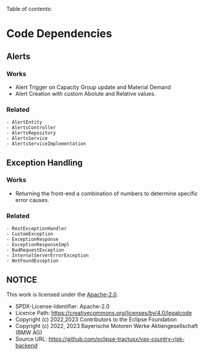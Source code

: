 Table of contents:

# Code Dependencies
## Alerts
### Works
- Alert Trigger on Capacity Group update and Material Demand
- Alert Creation with custom Abolute and Relative values.

### Related 
    - AlertEntity
    - AlertsController
    - AlertsRepository
    - AlertsService
    - AlertsServiceImplementation


## Exception Handling
### Works
- Returning the front-end a combination of numbers to determine specific error causes.

### Related 
    - RestExceptionHandler
    - CustomException
    - ExceptionResponse
    - ExceptionResponseImpl
    - BadRequestException
    - InternalServerErrorException
    - NotFoundException



## NOTICE

This work is licensed under the [Apache-2.0](https://www.apache.org/licenses/LICENSE-2.0).

- SPDX-License-Identifier: Apache-2.0
- Licence Path: https://creativecommons.org/licenses/by/4.0/legalcode
- Copyright (c) 2022,2023 Contributors to the Eclipse Foundation
- Copyright (c) 2022, 2023 Bayerische Motoren Werke Aktiengesellschaft (BMW AG)
- Source URL: https://github.com/eclipse-tractusx/vas-country-risk-backend